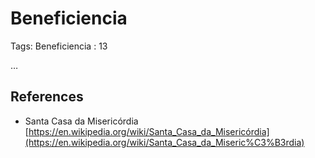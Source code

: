 # Beneficiencia

Tags: Beneficiencia
: 13

…

## References

- Santa Casa da Misericórdia
[https://en.wikipedia.org/wiki/Santa_Casa_da_Misericórdia](https://en.wikipedia.org/wiki/Santa_Casa_da_Miseric%C3%B3rdia)